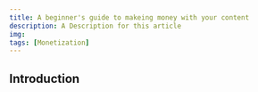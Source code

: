 ```yaml
---
title: A beginner's guide to makeing money with your content
description: A Description for this article
img:
tags: [Monetization]
---
```



## Introduction
